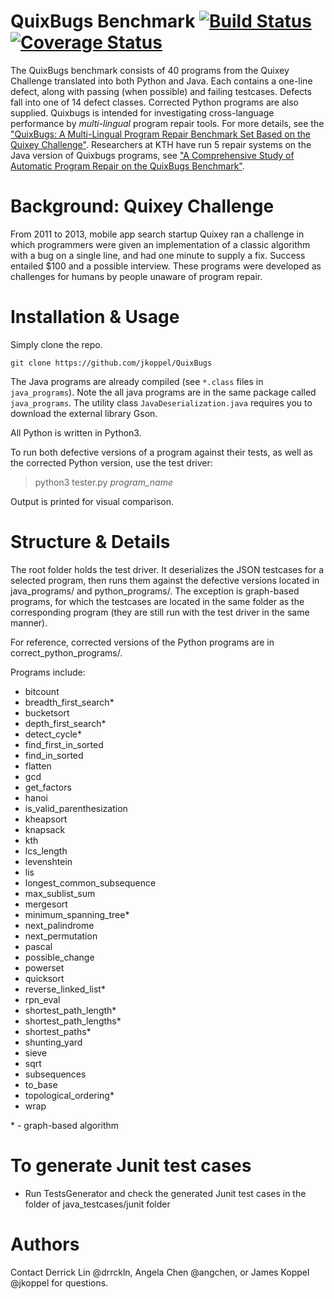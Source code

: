 # QuixBugs Benchmark [![Build Status](https://travis-ci.org/jkoppel/QuixBugs.svg?branch=master)](https://travis-ci.org/jkoppel/QuixBugs) [![Coverage Status](https://coveralls.io/repos/github/jkoppel/QuixBugs/badge.svg?branch=master)](https://coveralls.io/repos/github/jkoppel/QuixBugs)

The QuixBugs benchmark consists of 40 programs from the Quixey Challenge translated into both Python and Java. Each contains a one-line defect, along with passing (when possible) and failing testcases. Defects fall into one of 14 defect classes. Corrected Python programs are also supplied. Quixbugs is intended for investigating cross-language performance by _multi-lingual_ program repair tools. For more details, see the ["QuixBugs: A Multi-Lingual Program Repair
Benchmark Set Based on the Quixey Challenge"](quixbugs.pdf). Researchers at KTH have run 5 repair systems on the Java version of Quixbugs programs, see ["A Comprehensive Study of Automatic Program Repair on the QuixBugs Benchmark"](http://arxiv.org/pdf/1805.03454).

# Background: Quixey Challenge
From 2011 to 2013, mobile app search startup Quixey ran a challenge in which programmers were given an implementation of a classic algorithm with a bug on a single line, and had one minute to supply a fix. Success entailed $100 and a possible interview. These programs were developed as challenges for humans by people unaware of program repair.

# Installation & Usage
Simply clone the repo. 

    git clone https://github.com/jkoppel/QuixBugs
    
The Java programs are already compiled (see `*.class` files in `java_programs`). Note the all java programs are in the same package called `java_programs`. The utility class `JavaDeserialization.java` requires you to download the external library Gson.

All Python is written in Python3.

To run both defective versions of a program against their tests, as well as the corrected Python version, use the test driver:

> python3 tester.py _program\_name_

Output is printed for visual comparison.

# Structure & Details

The root folder holds the test driver. It deserializes the JSON testcases for a selected program, then runs them against the defective versions located in java\_programs/ and python\_programs/. The exception is graph-based programs, for which the testcases are located in the same folder as the corresponding program (they are still run with the test driver in the same manner).

For reference, corrected versions of the Python programs are in correct\_python\_programs/.

Programs include:
- bitcount
- breadth\_first\_search\*
- bucketsort
- depth\_first\_search\*
- detect\_cycle\*
- find\_first\_in\_sorted
- find\_in\_sorted
- flatten
- gcd
- get\_factors
- hanoi
- is\_valid\_parenthesization
- kheapsort
- knapsack
- kth
- lcs\_length
- levenshtein
- lis
- longest\_common\_subsequence
- max\_sublist\_sum
- mergesort
- minimum\_spanning\_tree\*
- next\_palindrome
- next\_permutation
- pascal
- possible\_change
- powerset
- quicksort
- reverse\_linked\_list\*
- rpn\_eval
- shortest\_path\_length\*
- shortest\_path\_lengths\*
- shortest\_paths\*
- shunting\_yard
- sieve
- sqrt
- subsequences
- to\_base
- topological\_ordering\*
- wrap

\* - graph-based algorithm

# To generate Junit test cases
- Run TestsGenerator and check the generated Junit test cases in the folder of java_testcases/junit folder

# Authors
Contact Derrick Lin @drrckln, Angela Chen @angchen, or James Koppel @jkoppel for questions.
